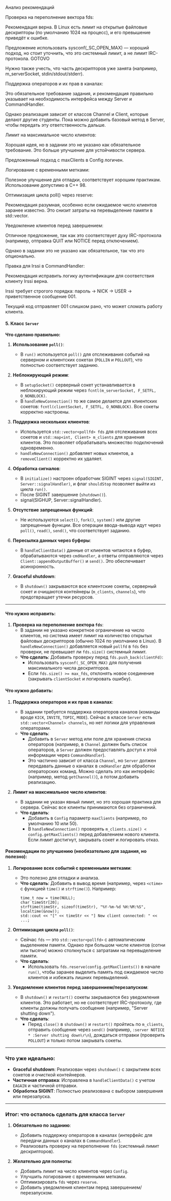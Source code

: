 Анализ рекомендаций

Проверка на переполнение вектора fds:

Рекомендация верна. В Linux есть лимит на открытые файловые дескрипторы (по умолчанию 1024 на процесс), и его превышение приведёт к ошибке. 

Предложение использовать sysconf(_SC_OPEN_MAX) — хороший подход, но стоит уточнить, что это системный лимит, а не лимит IRC-протокола. GOTOVO

Нужно также учесть, что часть дескрипторов уже занята (например, m_serverSocket, stdin/stdout/stderr).

Поддержка операторов и их прав в каналах:

Это обязательное требование задания, и рекомендация правильно указывает на необходимость интерфейса между Server и CommandHandler. 

Однако реализация зависит от классов Channel и Client, которые делают другие студенты. Пока можно добавить базовый метод в Server, чтобы передать эту ответственность дальше.

Лимит на максимальное число клиентов:

Хорошая идея, но в задании это не указано как обязательное требование. Это больше улучшение для устойчивости сервера. 

Предложенный подход с maxClients в Config логичен.

Логирование с временными метками:

Полезное улучшение для отладки, соответствует хорошим практикам. Использование <ctime> допустимо в C++ 98.

Оптимизация цикла poll() через reserve:

Рекомендация разумная, особенно если ожидаемое число клиентов заранее известно. Это снизит затраты на перевыделение памяти в std::vector.

Уведомление клиентов перед завершением:

Отличное предложение, так как это соответствует духу IRC-протокола (например, отправка QUIT или NOTICE перед отключением). 

Однако в задании это не указано как обязательное, так что это опционально.

Правка для Irssi в CommandHandler:

Рекомендация исправить логику аутентификации для соответствия клиенту Irssi верна. 

Irssi требует строгого порядка: пароль → NICK → USER → приветственное сообщение 001. 

Текущий код отправляет 001 слишком рано, что может сломать работу клиента.


#### 5. Класс `Server`
**Что сделано правильно:**

1. **Использование `poll()`**:
   - В `run()` используется `poll()` для отслеживания событий на серверном и клиентских сокетах (`POLLIN` и `POLLOUT`), что полностью соответствует заданию.
   
2. **Неблокирующий режим**:
   - В `setupSocket()` серверный сокет устанавливается в неблокирующий режим через `fcntl(m_serverSocket, F_SETFL, O_NONBLOCK)`.
   - В `handleNewConnection()` то же самое делается для клиентских сокетов: `fcntl(clientSocket, F_SETFL, O_NONBLOCK)`. Все сокеты корректно настроены.

3. **Поддержка нескольких клиентов**:
   - Используется `std::vector<pollfd> fds` для отслеживания всех сокетов и `std::map<int, Client> m_clients` для хранения клиентов. Это позволяет обрабатывать множество подключений одновременно.
   - `handleNewConnection()` добавляет новых клиентов, а `removeClient()` корректно их удаляет.

4. **Обработка сигналов**:
   - В `initialize()` настроен обработчик SIGINT через `signal(SIGINT, Server::signalHandler)`, и флаг `shouldStop` позволяет выйти из цикла `run()`.
   - После SIGINT завершение (`shutdown()`).
   - signal(SIGHUP, Server::signalHandler).

5. **Отсутствие запрещенных функций**:
   - Не используются `select()`, `fork()`, `system()` или другие запрещенные функции. Все операции ввода-вывода идут через `poll()`, `read()`, `send()`, что соответствует заданию.

6. **Пересылка данных через буферы**:
   - В `handleClientData()` данные от клиентов читаются в буфер, обрабатываются через `cmdHandler`, а ответы отправляются через `Client::appendOutputBuffer()` и `send()`. Это обеспечивает асинхронность.

7. **Graceful shutdown**:
   - В `shutdown()` закрываются все клиентские сокеты, серверный сокет и очищаются контейнеры (`m_clients`, `channels`), что предотвращает утечки ресурсов.

---

#### Что нужно исправить:
1. **Проверка на переполнение вектора `fds`**:
   - В задании не указано конкретное ограничение на число клиентов, но система имеет лимит на количество открытых файловых дескрипторов (обычно 1024 по умолчанию в Linux). В `handleNewConnection()` добавляется новый `pollfd` в `fds` без проверки, не превышает ли `fds.size()` системный лимит.
   - **Что сделать**: Добавить проверку перед `fds.push_back(clientFd)`:
     - Использовать `sysconf(_SC_OPEN_MAX)` для получения максимального числа дескрипторов.
     - Если `fds.size() >= max_fds`, отклонять новое соединение (закрывать `clientSocket` и логировать ошибку).

#### Что нужно добавить:
1. **Поддержка операторов и их прав в каналах**:
   - В задании требуется поддержка операторов каналов (команды вроде `KICK`, `INVITE`, `TOPIC`, `MODE`). Сейчас в классе `Server` есть `std::vector<Channel> channels`, но нет логики для управления операторами.
   - **Что сделать**: 
     - Добавить в `Server` метод или поле для хранения списка операторов (например, в `Channel` должен быть список операторов, а `Server` должен предоставлять доступ к этой информации через `CommandHandler`).
     - Это частично зависит от класса `Channel`, но `Server` должен передавать данные о каналах в `cmdHandler` для обработки операторских команд. Можно сделать это как интерфейс (например, метод `getChannel()`), а потом добавить реализацию.

2. **Лимит на максимальное число клиентов**:
   - В задании не указан явный лимит, но это хорошая практика для сервера. Сейчас все клиенты принимаются без ограничений.
   - **Что сделать**: 
     - Добавить в `Config` параметр `maxClients` (например, по умолчанию 10 или 50).
     - В `handleNewConnection()` проверять `m_clients.size() < config.getMaxClients()` перед добавлением нового клиента. Если лимит достигнут, закрывать сокет и логировать отказ.

#### Рекомендации по улучшению (необязательно для задания, но полезно):
1. **Логирование всех событий с временными метками**:
   - Это полезно для отладки и анализа.
   - **Что сделать**: Добавить в вывод время (например, через `<ctime>` с функцией `time()` и `strftime()`). Например:
     ```
     time_t now = time(NULL);
     char timeStr[20];
     strftime(timeStr, sizeof(timeStr), "%Y-%m-%d %H:%M:%S", localtime(&now));
     std::cout << "[" << timeStr << "] New client connected: " << ...;
     ```

2. **Оптимизация цикла `poll()`**:
   - Сейчас `fds` — это `std::vector<pollfd>` с автоматическим выделением памяти. Однако при большом числе клиентов (сотни или тысячи) можно столкнуться с затратами на перевыделение памяти.
   - **Что сделать**: 
     - Использовать `fds.reserve(config.getMaxClients())` в начале `run()`, чтобы заранее выделить память под ожидаемое число клиентов и избежать лишних перевыделений.

3. **Уведомление клиентов перед завершением/перезапуском**:
   - В `shutdown()` и `restart()` сокеты закрываются без уведомления клиентов. Это работает, но не соответствует IRC-протоколу, где клиенты должны получать сообщение (например, "Server shutting down").
   - **Что сделать**: 
     - Перед `close()` в `shutdown()` и `restart()` пройтись по `m_clients`, отправить сообщение через `send()` (например, `:server NOTICE * :Server shutting down\r\n`), дождаться отправки (проверить `POLLOUT`) и только потом закрывать сокеты.

---

### Что уже идеально:
- **Graceful shutdown**: Реализован через `shutdown()` с закрытием всех сокетов и очисткой контейнеров.
- **Частичная отправка**: Исправлена в `handleClientData()` с учетом `EAGAIN` и частичной отправки.
- **Обработка SIGINT**: Полностью реализована с выбором завершения или перезапуска.

---

### Итог: что осталось сделать для класса `Server`
1. **Обязательно по заданию**:
   - Добавить поддержку операторов в каналах (интерфейс для передачи данных о каналах в `CommandHandler`).
   - Реализовать проверку на переполнение `fds` (системный лимит дескрипторов).

2. **Желательно для полноты**:
   - Добавить лимит на число клиентов через `Config`.
   - Улучшить логирование с временными метками.
   - Оптимизировать `fds` через `reserve`.
   - Добавить уведомления клиентам перед завершением/перезапуском.
  
